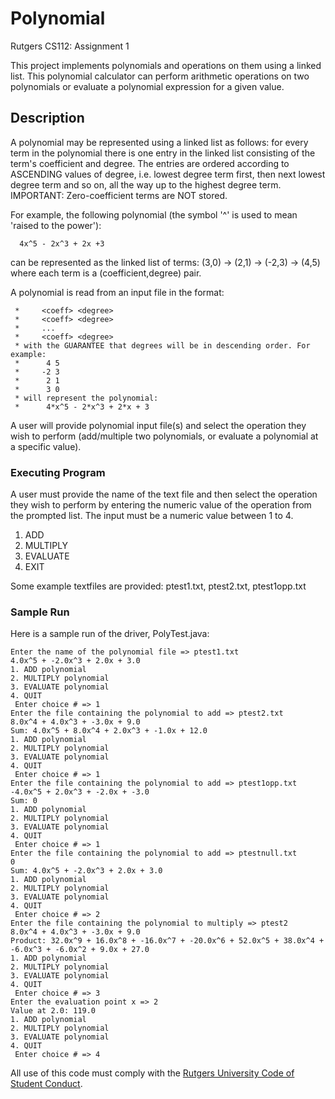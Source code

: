 # Polynomial
Rutgers CS112: Assignment 1

This project implements polynomials and operations on them using a linked list. This polynomial calculator can perform arithmetic operations on two polynomials or evaluate a polynomial expression for a given value. 

## Description

A polynomial may be represented using a linked list as follows: for every term in the polynomial there is one entry in the linked list consisting of the term's coefficient and degree. The entries are ordered according to ASCENDING values of degree, i.e. lowest degree term first, then next lowest degree term and so on, all the way up to the highest degree term. IMPORTANT: Zero-coefficient terms are NOT stored.

For example, the following polynomial (the symbol '^' is used to mean 'raised to the power'):

      4x^5 - 2x^3 + 2x +3
can be represented as the linked list of terms:
      (3,0) -> (2,1) -> (-2,3) -> (4,5)
where each term is a (coefficient,degree) pair.

A polynomial is read from an input file in the format:

	 *     <coeff> <degree>
	 *     <coeff> <degree>
	 *     ...
	 *     <coeff> <degree>
	 * with the GUARANTEE that degrees will be in descending order. For example:
	 *      4 5
	 *     -2 3
	 *      2 1
	 *      3 0
	 * will represent the polynomial:
	 *      4*x^5 - 2*x^3 + 2*x + 3 

A user will provide polynomial input file(s) and select the operation they wish to perform (add/multiple two polynomials, or evaluate a polynomial at a specific value).

### Executing Program

A user must provide the name of the text file and then select the operation they wish to perform by entering the numeric value of the operation from the prompted list. The input must be a numeric value between 1 to 4.
1. ADD
2. MULTIPLY
3. EVALUATE
4. EXIT
	 
Some example textfiles are provided: ptest1.txt, ptest2.txt, ptest1opp.txt

### Sample Run

Here is a sample run of the driver, PolyTest.java:

```
Enter the name of the polynomial file => ptest1.txt
4.0x^5 + -2.0x^3 + 2.0x + 3.0
1. ADD polynomial
2. MULTIPLY polynomial
3. EVALUATE polynomial
4. QUIT
 Enter choice # => 1
Enter the file containing the polynomial to add => ptest2.txt
8.0x^4 + 4.0x^3 + -3.0x + 9.0
Sum: 4.0x^5 + 8.0x^4 + 2.0x^3 + -1.0x + 12.0
1. ADD polynomial
2. MULTIPLY polynomial
3. EVALUATE polynomial
4. QUIT
 Enter choice # => 1
Enter the file containing the polynomial to add => ptest1opp.txt
-4.0x^5 + 2.0x^3 + -2.0x + -3.0
Sum: 0
1. ADD polynomial
2. MULTIPLY polynomial
3. EVALUATE polynomial
4. QUIT
 Enter choice # => 1
Enter the file containing the polynomial to add => ptestnull.txt
0
Sum: 4.0x^5 + -2.0x^3 + 2.0x + 3.0
1. ADD polynomial
2. MULTIPLY polynomial
3. EVALUATE polynomial
4. QUIT
 Enter choice # => 2
Enter the file containing the polynomial to multiply => ptest2
8.0x^4 + 4.0x^3 + -3.0x + 9.0
Product: 32.0x^9 + 16.0x^8 + -16.0x^7 + -20.0x^6 + 52.0x^5 + 38.0x^4 + -6.0x^3 + -6.0x^2 + 9.0x + 27.0
1. ADD polynomial
2. MULTIPLY polynomial
3. EVALUATE polynomial
4. QUIT
 Enter choice # => 3
Enter the evaluation point x => 2
Value at 2.0: 119.0
1. ADD polynomial
2. MULTIPLY polynomial
3. EVALUATE polynomial
4. QUIT
 Enter choice # => 4
 ```


All use of this code must comply with the [Rutgers University Code of Student Conduct](http://eden.rutgers.edu/%7Epmj34/media/AcademicIntegrity.pdf).
